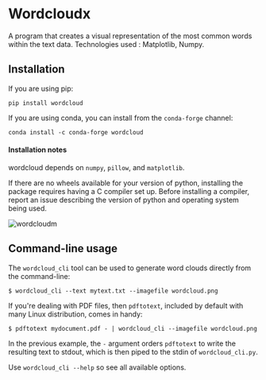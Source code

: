 # Wordcloudx
A program that creates a visual representation of the most common words within the text data. Technologies used : Matplotlib, Numpy.
## Installation

If you are using pip:

    pip install wordcloud

If you are using conda, you can install from the `conda-forge` channel:

    conda install -c conda-forge wordcloud
#### Installation notes

wordcloud depends on `numpy`, `pillow`, and `matplotlib`.

If there are no wheels available for your version of python, installing the
package requires having a C compiler set up. Before installing a compiler, report
an issue describing the version of python and operating system being used.

![wordcloudm](https://github.com/Comder101/Wordcloudx/assets/86362195/1e1b8e87-9940-4daa-9776-09d615d32313)

## Command-line usage

The `wordcloud_cli` tool can be used to generate word clouds directly from the command-line:

	$ wordcloud_cli --text mytext.txt --imagefile wordcloud.png

If you're dealing with PDF files, then `pdftotext`, included by default with many Linux distribution, comes in handy:

	$ pdftotext mydocument.pdf - | wordcloud_cli --imagefile wordcloud.png

In the previous example, the `-` argument orders `pdftotext` to write the resulting text to stdout, which is then piped to the stdin of `wordcloud_cli.py`.

Use `wordcloud_cli --help` so see all available options.


